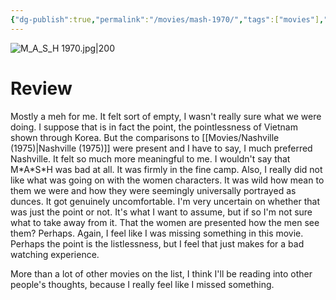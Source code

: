 ```yaml
---
{"dg-publish":true,"permalink":"/movies/mash-1970/","tags":["movies"],"created":"2024-04-05","updated":"2025-03-13"}
---
```



![M_A_S_H 1970.jpg|200](/img/user/_sys/Attachments/M_A_S_H%201970.jpg)

# Review

Mostly a meh for me. It felt sort of empty, I wasn't really sure what we were doing. I suppose that is in fact the point, the pointlessness of Vietnam shown through Korea. But the comparisons to [[Movies/Nashville (1975)\|Nashville (1975)]] were present and I have to say, I much preferred Nashville. It felt so much more meaningful to me. I wouldn't say that M\*A\*S\*H was bad at all. It was firmly in the fine camp. Also, I really did not like what was going on with the women characters. It was wild how mean to them we were and how they were seemingly universally portrayed as dunces. It got genuinely uncomfortable. I'm very uncertain on whether that was just the point or not. It's what I want to assume, but if so I'm not sure what to take away from it. That the women are presented how the men see them? Perhaps. Again, I feel like I was missing something in this movie. Perhaps the point is the listlessness, but I feel that just makes for a bad watching experience.

More than a lot of other movies on the list, I think I'll be reading into other people's thoughts, because I really feel like I missed something.
